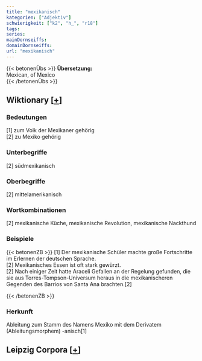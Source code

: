 ```yaml
---
title: "mexikanisch"
kategorien: ["Adjektiv"]
schwierigkeit: ["k2", "h_", "r18"]
tags:
series:
mainDornseiffs:
domainDornseiffs:
url: "mexikanisch"
---
```


{{< betonenÜbs >}}
**Übersetzung:**  
Mexican, of  Mexico  
{{< /betonenÜbs >}}

## Wiktionary [[+](https://de.wiktionary.org/wiki/mexikanisch)]

### Bedeutungen
[1] zum Volk der Mexikaner gehörig  
[2] zu Mexiko gehörig  

### Unterbegriffe
[2] südmexikanisch  

### Oberbegriffe
[2] mittelamerikanisch  

### Wortkombinationen
[2] mexikanische Küche, mexikanische Revolution, mexikanische Nackthund  

### Beispiele
{{< betonenZB >}}
[1] Der mexikanische Schüler machte große Fortschritte im Erlernen der deutschen Sprache.  
[2] Mexikanisches Essen ist oft stark gewürzt.  
[2] Nach einiger Zeit hatte Araceli Gefallen an der Regelung gefunden, die sie aus Torres-Tompson-Universum heraus in die mexikanischeren Gegenden des Barrios von Santa Ana brachten.[2]  

{{< /betonenZB >}}
### Herkunft
Ableitung zum Stamm des Namens Mexiko mit dem Derivatem (Ableitungsmorphem) -anisch[1]  


## Leipzig Corpora [[+](https://corpora.uni-leipzig.de/en/res?word=mexikanisch&corpusId=deu_newscrawl-public_2018)]

